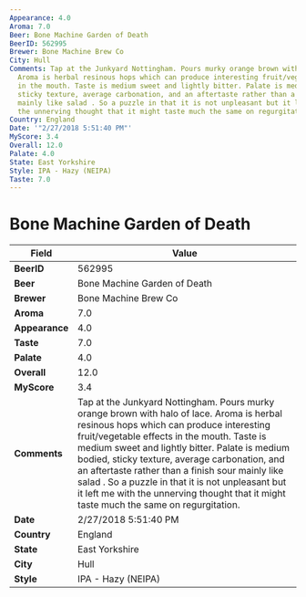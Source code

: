 ```yaml
---
Appearance: 4.0
Aroma: 7.0
Beer: Bone Machine Garden of Death
BeerID: 562995
Brewer: Bone Machine Brew Co
City: Hull
Comments: Tap at the Junkyard Nottingham. Pours murky orange brown with halo of lace.
  Aroma is herbal resinous hops which can produce interesting fruit/vegetable effects
  in the mouth. Taste is medium sweet and lightly bitter. Palate is medium bodied,
  sticky texture, average carbonation, and an aftertaste rather than a finish sour
  mainly like salad . So a puzzle in that it is not unpleasant but it left me with
  the unnerving thought that it might taste much the same on regurgitation.
Country: England
Date: '"2/27/2018 5:51:40 PM"'
MyScore: 3.4
Overall: 12.0
Palate: 4.0
State: East Yorkshire
Style: IPA - Hazy (NEIPA)
Taste: 7.0
---
```


# Bone Machine Garden of Death

| Field         | Value |
|---------------|-------|
| **BeerID** | 562995 |
| **Beer** | Bone Machine Garden of Death |
| **Brewer** | Bone Machine Brew Co |
| **Aroma** | 7.0 |
| **Appearance** | 4.0 |
| **Taste** | 7.0 |
| **Palate** | 4.0 |
| **Overall** | 12.0 |
| **MyScore** | 3.4 |
| **Comments** | Tap at the Junkyard Nottingham. Pours murky orange brown with halo of lace. Aroma is herbal resinous hops which can produce interesting fruit/vegetable effects in the mouth. Taste is medium sweet and lightly bitter. Palate is medium bodied, sticky texture, average carbonation, and an aftertaste rather than a finish sour mainly like salad . So a puzzle in that it is not unpleasant but it left me with the unnerving thought that it might taste much the same on regurgitation. |
| **Date** | 2/27/2018 5:51:40 PM |
| **Country** | England |
| **State** | East Yorkshire |
| **City** | Hull |
| **Style** | IPA - Hazy (NEIPA) |
